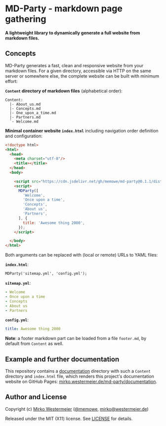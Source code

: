 MD-Party - markdown page gathering
==================================

**A lightweight library to dynamically generate a full website from markdown files.**

## Concepts

MD-Party generates a fast, clean and responsive website from your markdown files. For a given directory, accessible via HTTP on the same server or somewhere else, the complete website can be built with minimum effort:

**`Content` directory of markdown files** (alphabetical order):

```
Content:
  |- About_us.md
  |- Concepts.md
  |- One_upon_a_time.md
  |- Partners.md
  `- Welcome.md
```

**Minimal container website `index.html`** including navigation order definition and configuration:

```html
<!doctype html>
<html>
  <head>
    <meta charset="utf-8"/>
    <title></title>
  </head>
  <body>

    <script src="https://cdn.jsdelivr.net/gh/memowe/md-party@0.1.1/dist/md-party.min.js"></script>
    <script>
      MDParty([
        'Welcome',
        'Once upon a time',
        'Concepts',
        'About us',
        'Partners',
      ], {
        title: 'Awesome thing 2000',
      });
    </script>

  </body>
</html>
```

Both arguments can be replaced with (local or remote) URLs to YAML files:

**`index.html`**:

```html
MDParty('sitemap.yml', 'config.yml');
```

**`sitemap.yml`**:

```yaml
- Welcome
- Once upon a time
- Concepts
- About us
- Partners
```

**`config.yml`**:

```yaml
title: Awesome thing 2000
```

**Note**: a footer markdown part can be loaded from a file `footer.md`, by default from `Content` as well.

## Example and further documentation

This repository contains a [documentation](documentation) directory with such a `Content` directory and `index.html` file, which renders this project's documentation website on GitHub Pages: [mirko.westermeier.de/md-party/documentation](https://mirko.westermeier.de/md-party/documentation/).

## Author and License

Copyright (c) [Mirko Westermeier][mirko] ([\@memowe][mgh], [mirko@westermeier.de][mmail])

Released under the MIT (X11) license. See [LICENSE][mit] for details.

[mirko]: http://mirko.westermeier.de
[mgh]: https://github.com/memowe
[mmail]: mailto:mirko@westermeier.de
[mit]: LICENSE

